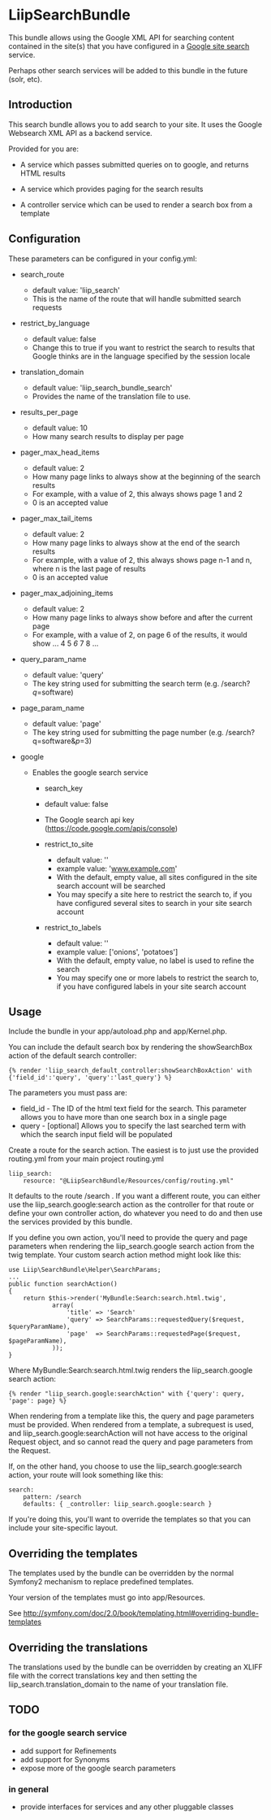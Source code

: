LiipSearchBundle
================

This bundle allows using the Google XML API for searching content contained
in the site(s) that you have configured in a [Google site search](http://www.google.com/sitesearch/) service.

Perhaps other search services will be added to this bundle in the future (solr, etc).

Introduction
------------
This search bundle allows you to add search to your site.  It uses the Google Websearch
XML API as a backend service.

Provided for you are:

* A service which passes submitted queries on to google, and returns HTML results

* A service which provides paging for the search results

* A controller service which can be used to render a search box from a template


Configuration
-------------
These parameters can be configured in your config.yml:

* search_route
  * default value: 'liip_search'
  * This is the name of the route that will handle submitted search requests

* restrict_by_language
  * default value: false
  * Change this to true if you want to restrict the search to results that Google thinks are in the language specified by the session locale

* translation_domain
  * default value: 'liip_search_bundle_search'
  * Provides the name of the translation file to use.

* results_per_page
  * default value: 10
  * How many search results to display per page

* pager_max_head_items
  * default value: 2
  * How many page links to always show at the beginning of the search results
  * For example, with a value of 2, this always shows page 1 and 2
  * 0 is an accepted value

* pager_max_tail_items
  * default value: 2
  * How many page links to always show at the end of the search results
  * For example, with a value of 2, this always shows page n-1 and n, where n is the last page of results
  * 0 is an accepted value

* pager_max_adjoining_items
  * default value: 2
  * How many page links to always show before and after the current page
  * For example, with a value of 2, on page 6 of the results, it would show <extremity pages> ... 4 5 *6* 7 8 ... <extremity pages>

* query_param_name
  * default value: 'query'
  * The key string used for submitting the search term (e.g. /search?*q*=software)

* page_param_name
  * default value: 'page'
  * The key string used for submitting the page number (e.g. /search?q=software&*p*=3)

* google
  * Enables the google search service

    * search_key
    * default value: false
    * The Google search api key (https://code.google.com/apis/console)

    * restrict_to_site
      * default value: ''
      * example value: 'www.example.com'
      * With the default, empty value, all sites configured in the site search account will be searched
      * You may specify a site here to restrict the search to, if you have configured several sites to search in your site search account

    * restrict_to_labels
      * default value: ''
      * example value: ['onions', 'potatoes']
      * With the default, empty value, no label is used to refine the search
      * You may specify one or more labels to restrict the search to, if you have configured labels in your site search account

Usage
-----
Include the bundle in your app/autoload.php and app/Kernel.php.

You can include the default search box by rendering the showSearchBox action of the default search controller:

    {% render 'liip_search_default_controller:showSearchBoxAction' with {'field_id':'query', 'query':'last_query'} %}

The parameters you must pass are:

* field_id - The ID of the html text field for the search. This parameter allows you to have more than one search box in a single page
* query - [optional] Allows you to specify the last searched term with which the search input field will be populated


Create a route for the search action. The easiest is to just use the provided routing.yml from your main project routing.yml

    liip_search:
        resource: "@LiipSearchBundle/Resources/config/routing.yml"


It defaults to the route /search . If you want a different route, you can either
use the liip_search.google:search action as the controller for that route or define
your own controller action, do whatever you need to do and then use the services
provided by this bundle.

If you define you own action, you'll need to provide the query and page parameters when
rendering the liip_search.google search action from the twig template.
Your custom search action method might look like this:

    use Liip\SearchBundle\Helper\SearchParams;
    ...
    public function searchAction()
    {
        return $this->render('MyBundle:Search:search.html.twig',
                array(
                    'title' => 'Search'
                    'query' => SearchParams::requestedQuery($request, $queryParamName),
                    'page'  => SearchParams::requestedPage($request, $pageParamName),
                ));
    }

Where MyBundle:Search:search.html.twig renders the liip_search.google search action:

    {% render "liip_search.google:searchAction" with {'query': query, 'page': page} %}

When rendering from a template like this, the query and page parameters must be provided.
When rendered from a template, a subrequest is used, and liip_search.google:searchAction
will not have access to the original Request object, and so cannot read the query and
page parameters from the Request.


If, on the other hand, you choose to use the liip_search.google:search action, your route
will look something like this:

    search:
        pattern: /search
        defaults: { _controller: liip_search.google:search }

If you're doing this, you'll want to override the templates so that you can include your
site-specific layout.

Overriding the templates
------------------------

The templates used by the bundle can be overridden by the normal Symfony2 mechanism to replace predefined
templates.

Your version of the templates must go into app/Resources.

See http://symfony.com/doc/2.0/book/templating.html#overriding-bundle-templates

Overriding the translations
---------------------------

The translations used by the bundle can be overridden by creating an XLIFF file with the correct translations
key and then setting the liip_search.translation_domain to the name of your translation file.


TODO
----
### for the google search service
* add support for Refinements
* add support for Synonyms
* expose more of the google search parameters

### in general
* provide interfaces for services and any other pluggable classes
